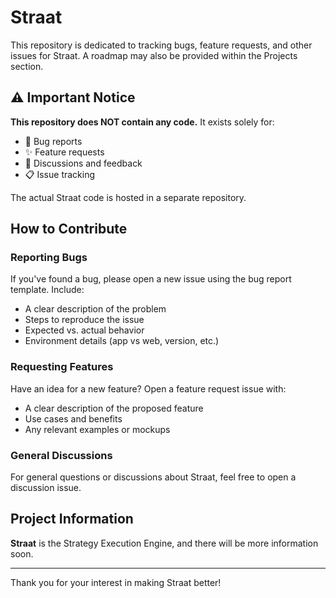 # Straat

This repository is dedicated to tracking bugs, feature requests, and other issues for Straat.
A roadmap may also be provided within the Projects section.

## ⚠️ Important Notice

**This repository does NOT contain any code.** It exists solely for:
- 🐛 Bug reports
- ✨ Feature requests
- 💬 Discussions and feedback
- 📋 Issue tracking

The actual Straat code is hosted in a separate repository.

## How to Contribute

### Reporting Bugs
If you've found a bug, please open a new issue using the bug report template. Include:
- A clear description of the problem
- Steps to reproduce the issue
- Expected vs. actual behavior
- Environment details (app vs web, version, etc.)

### Requesting Features
Have an idea for a new feature? Open a feature request issue with:
- A clear description of the proposed feature
- Use cases and benefits
- Any relevant examples or mockups

### General Discussions
For general questions or discussions about Straat, feel free to open a discussion issue.

## Project Information

**Straat** is the Strategy Execution Engine, and there will be more information soon.

---

Thank you for your interest in making Straat better!
